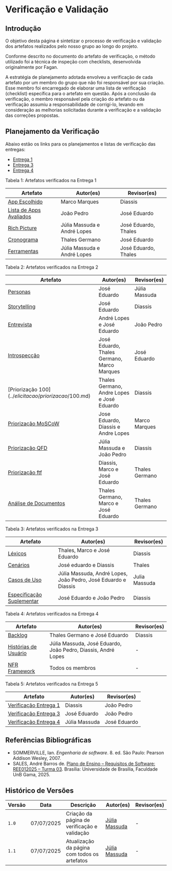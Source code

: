 # Verificação e Validação

## Introdução

O objetivo desta página é sintetizar o processo de verificação e validação dos artefatos realizados pelo nosso grupo ao longo do projeto.

Conforme descrito no documento do artefato de verificação, o método utilizado foi a técnica de inspeção com checklists, desenvolvida originalmente por Fagan.

A estratégia de planejamento adotada envolveu a verificação de cada artefato por um membro do grupo que não foi responsável por sua criação. Esse membro foi encarregado de elaborar uma lista de verificação (checklist) específica para o artefato em questão. Após a conclusão da verificação, o membro responsável pela criação do artefato ou da verificação assumiu a responsabilidade de corrigí-lo, levando em consideração as melhorias solicitadas durante a verificação e a validação das correções propostas.

## Planejamento da Verificação

Abaixo estão os links para os planejamentos e listas de verificação das entregas:

- [Entrega 1](../verificacao/entrega1)
- [Entrega 3](../verificacao/entrega3)
- [Entrega 4](../verificacao/entrega4)



Tabela 1: Artefatos verificados na Entrega 1

| Artefato | Autor(es) | Revisor(es) |
|----------|-----------|-------------|
| [App Escolhido](../planejamento/selecao-app.md) | Marco Marques | Diassis |
| [Lista de Apps Avaliados](../planejamento/heatmap.md) | João Pedro | José Eduardo |
| [Rich Picture](../pre-rastreabilidade/richpicture.md) | Júlia Massuda e André Lopes | José Eduardo, Thales |
| [Cronograma](../planejamento/cronograma.md) | Thales Germano | José Eduardo |
| [Ferramentas](../planejamento/feramentas.md) | Júlia Massuda e André Lopes | José Eduardo, Thales |


Tabela 2: Artefatos verificados na Entrega 2

| Artefato | Autor(es) | Revisor(es) |
|----------|-----------|-------------|
| [Personas](../elicitacao/personas.md) | José Eduardo | Júlia Massuda |
| [Storytelling](../elicitacao/storytelling.md) | José Eduardo | Diassis |
| [Entrevista](../elicitacao/entrevista.md) | André Lopes e José Eduardo  | João Pedro |
| [Introspecção](../elicitacao/introspeccao.md) | José Eduardo, Thales Germano, Marco Marques | José Eduardo |
| [Priorização $100](../elicitacao/priorizacao/100$.md) | Thales Germano, Andre Lopes e José Eduardo | Diassis |
| [Priorização MoSCoW](../elicitacao/priorizacao/MoSCoW.md) | Jose Eduardo, Diassis e Andre Lopes | Marco Marques |
| [Priorização QFD](../elicitacao/priorizacao/QFD.md) | Júlia Massuda e João Pedro | Diassis |
| [Priorização ftf](../elicitacao/priorizacao/ftf.md) | Diassis, Marco e José Eduardo | Thales Germano |
| [Análise de Documentos](../elicitacao/priorizacao/analisededocumentos.md) | Thales Germano, Marco e José Eduardo | Thales Germano |


Tabela 3: Artefatos verificados na Entrega 3

| Artefato | Autor(es) | Revisor(es) |
|----------|-----------|-------------|
| [Léxicos](../modelagem/lexicos.md) | Thales, Marco e José Eduardo | Diassis |
| [Cenários](../modelagem/cenarios.md) | José eduardo e Diassis | Thales |
| [Casos de Uso](../modelagem/casos_de_uso.md) | Júlia Massuda, André Lopes, João Pedro, José Eduardo e Diassis | Julia Massuda |
| [Especificação Suplementar](../modelagem/especificacao-suplementar.md) | José Eduardo e João Pedro | Diassis |



Tabela 4: Artefatos verificados na Entrega 4

| Artefato | Autor(es) | Revisor(es) |
|----------|-----------|-------------|
| [Backlog](../modelagem-agil/backlog.md) | Thales Germano e José Eduardo |Diassis |
| [Histórias de Usuário](../modelagem-agil/historias-usuario.md) | Júlia Massuda, José Eduardo, João Pedro, Diassis, André Lopes | - |
| [NFR Framework](../modelagem-agil/nfr-framework.md) | Todos os membros | - |



Tabela 5: Artefatos verificados na Entrega 5

| Artefato | Autor(es) | Revisor(es) |
|----------|-----------|-------------|
| [Verificação Entrega 1](../verificacao/entrega1) | Diassis | João Pedro |
| [Verificação Entrega 3](../verificacao/entrega3) | José Eduardo | João Pedro |
| [Verificação Entrega 4](../verificacao/entrega4) | Júlia Massuda | José Eduardo |




## Referências Bibliográficas

- SOMMERVILLE, Ian. *Engenharia de software*. 8. ed. São Paulo: Pearson Addison Wesley, 2007.
- SALES, André Barros de. [Plano de Ensino – Requisitos de Software: REE012025 – Turma 03](https://aprender3.unb.br/pluginfile.php/3095981/mod_resource/content/57/FGA0303-T03.pdf). Brasília: Universidade de Brasília, Faculdade UnB Gama, 2025.

## Histórico de Versões

| Versão | Data | Descrição | Autor(es) | Revisor(es) |
| --- | --- | --- | --- | --- |
| `1.0` | 07/07/2025 | Criação da página de verificação e validação | [Júlia Massuda](https://github.com/JuliaReis18) | - |
| `1.1` | 07/07/2025 | Atualização da página com todos os artefatos  | [Júlia Massuda](https://github.com/JuliaReis18)  | - |
